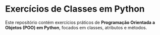 # Exercícios de Classes em Python

Este repositório contém exercícios práticos de **Programação Orientada a Objetos (POO) em Python**, focados em classes, atributos e métodos. 

